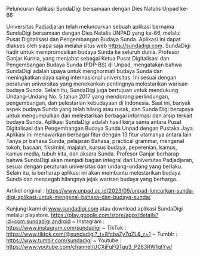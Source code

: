 Peluncuran Aplikasi SundaDigi bersamaan dengan Dies Natalis Unpad ke-66

Universitas Padjadjaran telah meluncurkan sebuah aplikasi bernama SundaDigi bersamaan dengan Dies Natalis UNPAD yang ke-66, melalui Pusat Digitalisasi dan Pengembangan Budaya Sunda. Aplikasi ini dapat diakses oleh siapa saja melalui situs web https://sundadigi.com. SundaDigi hadir untuk mempromosikan budaya Sunda ke seluruh dunia. 
Profesor Ganjar Kurnia, yang menjabat sebagai Ketua Pusat Digitalisasi dan Pengembangan Budaya Sunda (PDP-BS) di Unpad, mengatakan bahwa SundaDigi adalah upaya untuk menghormati budaya Sunda dan meningkatkan daya saing internasional universitas. Ini sesuai dengan peraturan universitas yang menekankan pentingnya melestarikan warisan budaya Sunda. 
Selain itu, SundaDigi juga bertujuan untuk mendukung Undang-Undang No. 5 tahun 2017 yang mendorong perlindungan, pengembangan, dan pelestarian kebudayaan di Indonesia. Saat ini, banyak aspek budaya Sunda yang telah hilang atau rusak, dan Sunda Digi berupaya untuk mengumpulkan dan melestarikan berbagai informasi dan arsip terkait budaya Sunda. 
Aplikasi SundaDigi adalah hasil kerja sama antara Pusat Digitalisasi dan Pengembangan Budaya Sunda Unpad dengan Pustaka Jaya. Aplikasi ini menawarkan berbagai fitur dengan 13 fitur utamanya antara lain Tanya pr bahasa Sunda, pelajaran Bahasa, practical grammar, mengenal tokoh, bacaan, fiksimini, majalah, kursus budaya, peperenian, kamus, kamus media, tubuh kita, dan aksara Sunda. 
Profesor Ganjar berharap bahwa SundaDigi akan menjadi bagian integral dari Universitas Padjadjaran, sesuai dengan peraturan universitas dan undang-undang yang berlaku. Selain itu, ia berharap aplikasi ini akan membantu melestarikan budaya Sunda dan mencegah hilangnya jejak warisan budaya yang berharga.
	
Artikel original : 
https://www.unpad.ac.id/2023/09/unpad-luncurkan-sunda-digi-aplikasi-untuk-mengenal-bahasa-dan-budaya-sunda/

Kunjungi kami di www.sundadigi.com atau download aplikasi SundaDigi melalui playstore. https://play.google.com/store/apps/details?id=com.sundadigi.android 
~ Instagram : https://www.instagram.com/sundadigi
~ TikTok : https://www.tiktok.com/@sundadigi?_t=8fcbaZy7qZL&_r=1 
~ Tumblr : https://www.tumblr.com/sundadigi
~ Youtube : https://www.youtube.com/channel/UCXjFqFQTgu3_P283RW1qtYw/ 

